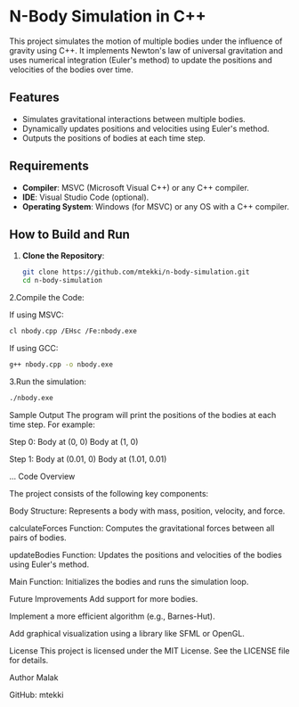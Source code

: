 # N-Body Simulation in C++

This project simulates the motion of multiple bodies under the influence of gravity using C++. It implements Newton's law of universal gravitation and uses numerical integration (Euler's method) to update the positions and velocities of the bodies over time.


## Features
- Simulates gravitational interactions between multiple bodies.
- Dynamically updates positions and velocities using Euler's method.
- Outputs the positions of bodies at each time step.


## Requirements
- **Compiler**: MSVC (Microsoft Visual C++) or any C++ compiler.
- **IDE**: Visual Studio Code (optional).
- **Operating System**: Windows (for MSVC) or any OS with a C++ compiler.



## How to Build and Run
1. **Clone the Repository**:
   ```bash
   git clone https://github.com/mtekki/n-body-simulation.git
   cd n-body-simulation
   ```

2.Compile the Code:

If using MSVC:

 ```bash
 cl nbody.cpp /EHsc /Fe:nbody.exe
 ```

 If using GCC:

 ```bash
 g++ nbody.cpp -o nbody.exe
```

3.Run the simulation:

 ```bash
./nbody.exe
```

Sample Output
The program will print the positions of the bodies at each time step. For example:


Step 0:
Body at (0, 0)
Body at (1, 0)

Step 1:
Body at (0.01, 0)
Body at (1.01, 0.01)

...
Code Overview

The project consists of the following key components:

Body Structure: Represents a body with mass, position, velocity, and force.

calculateForces Function: Computes the gravitational forces between all pairs of bodies.

updateBodies Function: Updates the positions and velocities of the bodies using Euler's method.

Main Function: Initializes the bodies and runs the simulation loop.

Future Improvements
Add support for more bodies.

Implement a more efficient algorithm (e.g., Barnes-Hut).

Add graphical visualization using a library like SFML or OpenGL.

License
This project is licensed under the MIT License. See the LICENSE file for details.

Author
Malak

GitHub: mtekki